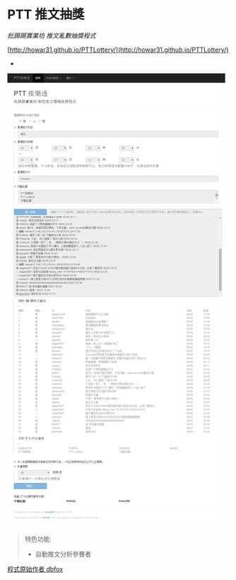 # PTT 推文抽獎 #
*批踢踢實業坊 推文亂數抽獎程式*

[http://howar31.github.io/PTTLottery/](http://howar31.github.io/PTTLottery/)

-

![previewimg](preview.png)

> 特色功能:
> * 自動推文分析參賽者

[程式原始作者 dbfox](http://www.ptt.cc/bbs/Steam/M.1394658395.A.37A.html)
